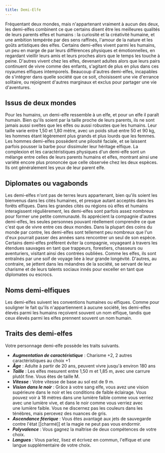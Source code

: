```yaml
---
title: Demi-Elfe
---
```

Fréquentant deux mondes, mais n'appartenant vraiment à aucun des deux, les demi-elfes combinent ce que certains disent être les meilleures qualités de leurs parents elfes et humains : la curiosité et la créativité humaine, et une ambition tempérée par des sens raffinés, l'amour de la nature et les goûts artistiques des elfes. Certains demi-elfes vivent parmi les humains, un peu en marge de par leurs différences physiques et émotionnelles, en regardant vieillir leurs amis et leurs proches alors que le temps les touche à peine. D'autres vivent chez les elfes, devenant adultes alors que leurs pairs continuent de vivre comme des enfants, s'agitant de plus en plus dans ces royaumes elfiques intemporels. Beaucoup d'autres demi-elfes, incapables de s'intégrer dans quelle société que ce soit, choisissent une vie d'errance solitaire, ou rejoignent d'autres marginaux et exclus pour partager une vie d'aventures.

## Issus de deux mondes
Pour les humains, un demi-elfe ressemble à un elfe, et pour un elfe il paraît humain. Bien qu'ils soient par la taille proche de leurs parents, ils ne sont jamais aussi sveltes que les elfes ou aussi robustes que les humains. Leur taille varie entre 1,50 et 1,80 mètre, avec un poids situé entre 50 et 90 kg, les hommes étant légèrement plus grands et plus lourds que les femmes. Les hommes demi-elfes possèdent une pilosité faciale, et se laissent parfois pousser la barbe pour dissimuler leur héritage elfique. La complexion et les caractéristiques physiques d'un demi-elfe sont un mélange entre celles de leurs parents humains et elfes, montrant ainsi une variété encore plus prononcée que celle observée chez les deux espèces. Ils ont généralement les yeux de leur parent elfe.

## Diplomates ou vagabonds
Les demi-elfes n'ont pas de terres leurs appartenant, bien qu'ils soient les bienvenus dans les cités humaines, et presque autant acceptés dans les forêts elfiques. Dans les grandes cités ou régions où elfes et humains interagissent régulièrement, les demi-elfes sont parfois assez nombreux pour former une petite communauté. Ils apprécient la compagnie d'autres demi-elfes, les seules personnes pouvant réellement comprendre ce que c'est que de vivre entre ces deux mondes. Dans la plupart des coins du monde par contre, les demi-elfes sont tellement peu nombreux que l'un d'eux pourrait passer des années sans rencontrer un seul de son espèce. Certains demi-elfes préfèrent éviter la compagnie, voyageant à travers les étendues sauvages en tant que trappeurs, forestiers, chasseurs ou aventuriers, visitant ainsi des contrées oubliées. Comme les elfes, ils sont entraînés par une soif de voyage liée à leur grande longévité. D'autres, au contraire, se jettent dans les méandres de la société, se servant de leur charisme et de leurs talents sociaux innés pour exceller en tant que diplomates ou escrocs.

## Noms demi-elfiques
Les demi-elfes suivent les conventions humaines ou elfiques. Comme pour souligner le fait qu'ils n'appartiennent à aucune société, les demi-elfes élevés parmi les humains reçoivent souvent un nom elfique, tandis que ceux élevés parmi les elfes prennent souvent un nom humain.

## Traits des demi-elfes
Votre personnage demi-elfe possède les traits suivants.

- ***Augmentation de caractéristique*** : Charisme +2, 2 autres caractéristiques au choix +1
- ***Âge*** : Adulte à partir de 20 ans, peuvent vivre jusqu'à environ 180 ans
- ***Taille*** : Les elfes mesurent entre 1,50 m et 1,85 m, avec une carrure plutôt fine. Vous êtes de taille M.
- ***Vitesse*** : Votre vitesse de base au sol est de 9 m.
- ***Vision dans le noir*** : Grâce à votre sang elfe, vous avez une vision supérieure dans le noir et les conditions de faible éclairage. Vous pouvez voir à 18 mètres dans une lumière faible comme vous verriez avec une lumière vive, et dans le noir comme vous verriez avec une lumière faible. Vous ne discernez pas les couleurs dans les ténèbres, mais percevez des nuances de gris.
- ***Ascendance féerique*** : Vous êtes avantagé aux jets de sauvegarde contre l'état [[charmé]] et la magie ne peut pas vous endormir.
- ***Polyvalence*** : Vous gagnez la maîtrise de deux compétences de votre choix.
- ***Langues*** : Vous parlez, lisez et écrivez en commun, l'elfique et une langue supplémentaire de votre choix.